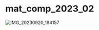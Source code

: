 # mat_comp_2023_02
![IMG_20230920_194157](https://github.com/diogosfc/mat_comp_2023_02/assets/126726702/faf19ad9-7987-4772-b8b0-7f9df4bd7c6d)

